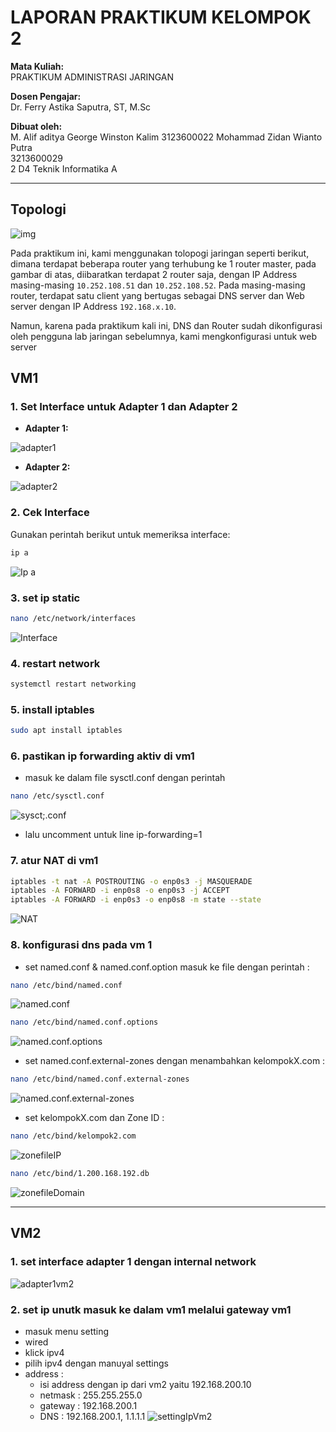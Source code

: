 # LAPORAN PRAKTIKUM KELOMPOK 2

**Mata Kuliah:**  
PRAKTIKUM ADMINISTRASI JARINGAN

**Dosen Pengajar:**  
Dr. Ferry Astika Saputra, ST, M.Sc

**Dibuat oleh:**  
M. Alif aditya
George Winston Kalim 3123600022
Mohammad Zidan Wianto Putra  
3213600029  
2 D4 Teknik Informatika A  

---

## Topologi

![img](realCaseDomain-documentation/miniTopologi.png)

Pada praktikum ini, kami menggunakan tolopogi jaringan seperti berikut, dimana terdapat beberapa router yang terhubung ke 1 router master, pada gambar di atas, diibaratkan terdapat 2 router saja, dengan IP Address masing-masing `10.252.108.51` dan `10.252.108.52`. Pada masing-masing router, terdapat satu client yang bertugas sebagai DNS server dan Web server dengan IP Address `192.168.x.10`.

Namun, karena pada praktikum kali ini, DNS dan Router sudah dikonfigurasi oleh pengguna lab jaringan sebelumnya, kami mengkonfigurasi untuk web server

## VM1
### 1. Set Interface untuk Adapter 1 dan Adapter 2

- **Adapter 1:**

![adapter1](vm1-vm2-docs/assets/adapter1vm1.jpeg)

- **Adapter 2:**

![adapter2](vm1-vm2-docs/assets/adapter2vm1.jpeg)

### 2. Cek Interface
Gunakan perintah berikut untuk memeriksa interface:  
```bash
ip a
```
![Ip a](vm1-vm2-docs/assets/ipAddresVm1.jpeg)

### 3. set ip static
```bash
nano /etc/network/interfaces
```
![Interface](vm1-vm2-docs/assets/EtcNetworkInterface.jpeg)

### 4. restart network 
```bash
systemctl restart networking
```

### 5. install iptables 
```bash
sudo apt install iptables
```

### 6. pastikan ip forwarding aktiv di vm1 
- masuk ke dalam file sysctl.conf dengan perintah
```bash
nano /etc/sysctl.conf
```
![sysct;.conf](vm1-vm2-docs/assets/SysctlConf.jpeg)

- lalu uncomment untuk line ip-forwarding=1

### 7. atur NAT di vm1 
```bash
iptables -t nat -A POSTROUTING -o enp0s3 -j MASQUERADE
iptables -A FORWARD -i enp0s8 -o enp0s3 -j ACCEPT
iptables -A FORWARD -i enp0s3 -o enp0s8 -m state --state 
```
![NAT](vm1-vm2-docs/assets/SettingNAT.jpeg)

###  8. konfigurasi dns pada vm 1 
- set named.conf & named.conf.option masuk ke file dengan perintah :
```bash
nano /etc/bind/named.conf
```
![named.conf](vm1-vm2-docs/assets/NamedConf.jpeg)
```bash
nano /etc/bind/named.conf.options
```
![named.conf.options](vm1-vm2-docs/assets/NamedConfOptions.jpeg)

- set named.conf.external-zones dengan menambahkan kelompokX.com :
```bash
nano /etc/bind/named.conf.external-zones
```
![named.conf.external-zones](vm1-vm2-docs/assets/NamedConfExternalZones.jpeg)

- set kelompokX.com dan Zone ID :
```bash
nano /etc/bind/kelompok2.com
```
![zonefileIP](vm1-vm2-docs/assets/zonefileIP.jpeg)
```bash
nano /etc/bind/1.200.168.192.db
```
![zonefileDomain](vm1-vm2-docs/assets/zonefileDomain.jpeg)

---

## VM2
### 1. set interface adapter 1 dengan internal network
![adapter1vm2](vm1-vm2-docs/assets/adapter1vm2.jpeg)

### 2. set ip unutk masuk ke dalam vm1 melalui gateway vm1
- masuk menu setting
- wired
- klick ipv4
- pilih ipv4 dengan manuyal settings
- address :
  - isi address dengan ip dari vm2 yaitu 192.168.200.10
  - netmask : 255.255.255.0
  - gateway : 192.168.200.1
  - DNS : 192.168.200.1, 1.1.1.1
![settingIpVm2](vm1-vm2-docs/assets/settingIpVm2.jpeg)
